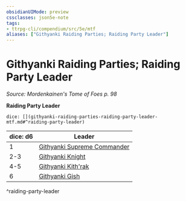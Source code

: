 ```yaml
---
obsidianUIMode: preview
cssclasses: json5e-note
tags:
- ttrpg-cli/compendium/src/5e/mtf
aliases: ["Githyanki Raiding Parties; Raiding Party Leader"]
---
```

# Githyanki Raiding Parties; Raiding Party Leader
*Source: Mordenkainen's Tome of Foes p. 98* 

**Raiding Party Leader**

`dice: [](githyanki-raiding-parties-raiding-party-leader-mtf.md#^raiding-party-leader)`

| dice: d6 | Leader |
|----------|--------|
| 1 | [Githyanki Supreme Commander](githyanki-supreme-commander-mpmm.md) |
| 2-3 | [Githyanki Knight](githyanki-knight.md) |
| 4-5 | [Githyanki Kith'rak](githyanki-kithrak-mpmm.md) |
| 6 | [Githyanki Gish](githyanki-gish-mpmm.md) |
^raiding-party-leader